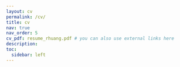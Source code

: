 ```yaml
---
layout: cv
permalink: /cv/
title: cv
nav: true
nav_order: 5
cv_pdf: resume_rhuang.pdf # you can also use external links here
description: 
toc:
  sidebar: left
---
```

